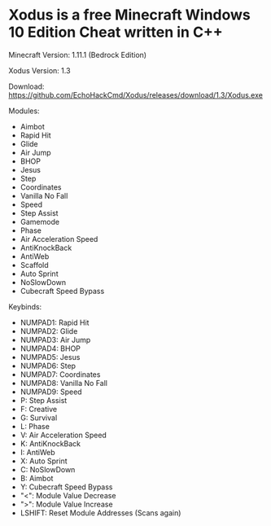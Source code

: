 # Xodus is a free Minecraft Windows 10 Edition Cheat written in C++ 

Minecraft Version: 1.11.1 (Bedrock Edition)

Xodus Version: 1.3

Download: https://github.com/EchoHackCmd/Xodus/releases/download/1.3/Xodus.exe

Modules:

- Aimbot
- Rapid Hit
- Glide
- Air Jump
- BHOP
- Jesus
- Step
- Coordinates
- Vanilla No Fall
- Speed
- Step Assist
- Gamemode
- Phase
- Air Acceleration Speed
- AntiKnockBack
- AntiWeb
- Scaffold
- Auto Sprint
- NoSlowDown
- Cubecraft Speed Bypass

Keybinds:

- NUMPAD1: Rapid Hit
- NUMPAD2: Glide
- NUMPAD3: Air Jump
- NUMPAD4: BHOP
- NUMPAD5: Jesus
- NUMPAD6: Step
- NUMPAD7: Coordinates
- NUMPAD8: Vanilla No Fall
- NUMPAD9: Speed
- P: Step Assist
- F: Creative
- G: Survival
- L: Phase
- V: Air Acceleration Speed
- K: AntiKnockBack
- I: AntiWeb
- X: Auto Sprint
- C: NoSlowDown
- B: Aimbot
- Y: Cubecraft Speed Bypass
- "<": Module Value Decrease
- ">": Module Value Increase
- LSHIFT: Reset Module Addresses (Scans again)
